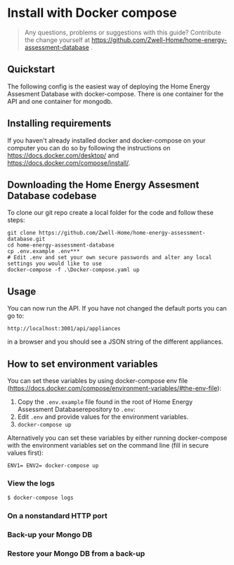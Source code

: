 # Install with Docker compose

> Any questions, problems or suggestions with this guide? Contribute the change yourself at
> https://github.com/Zwell-Home/home-energy-assessment-database .

## Quickstart

The following config is the easiest way of deploying the Home Energy Assesment Database with docker-compose.
There is one container for the API and one container for mongodb.

## Installing requirements

If you haven't already installed docker and docker-compose on your computer you can do
so by following the instructions on https://docs.docker.com/desktop/ and
https://docs.docker.com/compose/install/.

## Downloading the Home Energy Assesment Database codebase

To clone our git repo create a local folder for the code and follow these steps:
```
git clone https://github.com/Zwell-Home/home-energy-assessment-database.git
cd home-energy-assessment-database
cp .env.example .env***
# Edit .env and set your own secure passwords and alter any local settings you would like to use
docker-compose -f .\Docker-compose.yaml up
```

## Usage
You can now run the API.  If you have not changed the default ports you can go to:
```
http://localhost:3001/api/appliances
``` 
in a browser and you should see a JSON string of the different appliances.

## How to set environment variables

You can set these variables by using docker-compose env file
(https://docs.docker.com/compose/environment-variables/#the-env-file):

1. Copy the `.env.example` file found in the root of Home Energy Assessment Databaserepository to `.env`:
2. Edit `.env` and provide values for the  environment variables.
3. `docker-compose up`

Alternatively you can set these variables by either running docker-compose with the
environment variables set on the command line (fill in secure values first):

```
ENV1= ENV2= docker-compose up
```
### View the logs

```bash
$ docker-compose logs 
```

### On a nonstandard HTTP port

### Back-up your Mongo DB


### Restore your Mongo DB from a back-up


